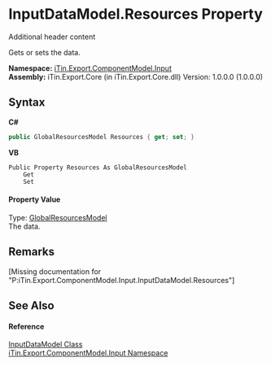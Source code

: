 # InputDataModel.Resources Property 
Additional header content 

Gets or sets the data.

**Namespace:**&nbsp;<a href="N_iTin_Export_ComponentModel_Input">iTin.Export.ComponentModel.Input</a><br />**Assembly:**&nbsp;iTin.Export.Core (in iTin.Export.Core.dll) Version: 1.0.0.0 (1.0.0.0)

## Syntax

**C#**<br />
``` C#
public GlobalResourcesModel Resources { get; set; }
```

**VB**<br />
``` VB
Public Property Resources As GlobalResourcesModel
	Get
	Set
```


#### Property Value
Type: <a href="T_iTin_Export_Model_GlobalResourcesModel">GlobalResourcesModel</a><br />The data.

## Remarks
\[Missing <remarks> documentation for "P:iTin.Export.ComponentModel.Input.InputDataModel.Resources"\]

## See Also


#### Reference
<a href="T_iTin_Export_ComponentModel_Input_InputDataModel">InputDataModel Class</a><br /><a href="N_iTin_Export_ComponentModel_Input">iTin.Export.ComponentModel.Input Namespace</a><br />